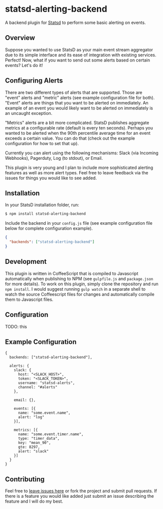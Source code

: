 statsd-alerting-backend
======================

A backend plugin for [Statsd](https://github.com/etsy/statsd/) to perform some
basic alerting on events.

## Overview

Suppose you wanted to use StatsD as your main event stream aggregator due
to its simple interface and its ease of integration with existing services.
Perfect! Now, what if you want to send out some alerts based on certain events?
Let's do it!

## Configuring Alerts

There are two different types of alerts that are supported. Those are "event" alerts
and "metric" alerts (see example configuration file for both). "Event" alerts are
things that you want to be alerted on immediately. An example of an event you would
likely want to be alerted on immediately is an uncaught exception.

"Metrics" alerts are a bit more complicated. StatsD publishes aggregate metrics at
a configurable rate (default is every ten seconds). Perhaps you wanted to be alerted
when the 90th percentile average time for an event exceeds a certain value. You can
do that (check out the example configuration for how to set that up).

Currently you can alert using the following mechanisms: Slack (via Incoming Webhooks),
Pagerduty, Log (to stdout), or Email.

This plugin is very young and I plan to include more sophisticated alerting features
as well as more alert types. Feel free to leave feedback via the issues for things
you would like to see added.

## Installation

In your StatsD installation folder, run:

```bash
$ npm install statsd-alerting-backend
```

Include the backend in your `config.js` file (see example configuration file below
for complete configuration example).

```json
{
  "backends": ["statsd-alerting-backend"]
}
```

## Development

This plugin is written in CoffeeScript that is compiled to Javascript automatically
when publishing to NPM (see `gulpfile.js` and `package.json` for more details). To
work on this plugin, simply clone the repository and run `npm install`. I would suggest
running `gulp watch` in a separate shell to watch the source Coffeescript files for
changes and automatically compile them to Javascript files.

## Configuration

TODO: this

## Example Configuration

```
{
  backends: ["statsd-alerting-backend"],

  alerts: {
    slack: {
      host: "<SLACK_HOST>",
      token: "<SLACK_TOKEN>",
      username: "statsd-alerts",
      channel: "#alerts"
    },

    email: {},

    events: [{
      name: "some.event.name",
      alert: "log"
    }],

    metrics: [{
      name: "some.event.timer.name",
      type: "timer_data",
      key: "mean_90",
      gte: 8297,
      alert: "slack"
    }]
  }
}
```

## Contributing

Feel free to [leave issues here](https://github.com/joshgummersall/statsd-alerting-backend/issues)
or fork the project and submit pull requests. If there is a feature you would like added
just submit an issue describing the feature and I will do my best.
